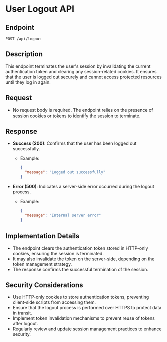# User Logout API

## Endpoint
`POST /api/logout`

## Description
This endpoint terminates the user's session by invalidating the current authentication token and clearing any session-related cookies. It ensures that the user is logged out securely and cannot access protected resources until they log in again.

## Request
- No request body is required. The endpoint relies on the presence of session cookies or tokens to identify the session to terminate.

## Response
- **Success (200)**: Confirms that the user has been logged out successfully.
  - Example:
    ```json
    {
      "message": "Logged out successfully"
    }
    ```

- **Error (500)**: Indicates a server-side error occurred during the logout process.
  - Example:
    ```json
    {
      "message": "Internal server error"
    }
    ```

## Implementation Details
- The endpoint clears the authentication token stored in HTTP-only cookies, ensuring the session is terminated.
- It may also invalidate the token on the server-side, depending on the token management strategy.
- The response confirms the successful termination of the session.

## Security Considerations
- Use HTTP-only cookies to store authentication tokens, preventing client-side scripts from accessing them.
- Ensure that the logout process is performed over HTTPS to protect data in transit.
- Implement token invalidation mechanisms to prevent reuse of tokens after logout.
- Regularly review and update session management practices to enhance security.
